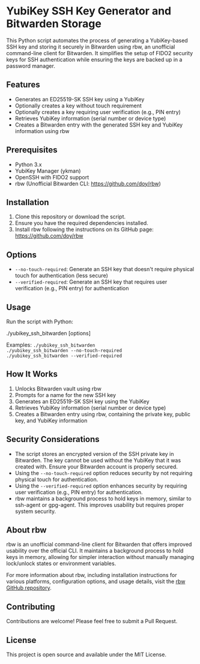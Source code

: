 # YubiKey SSH Key Generator and Bitwarden Storage

This Python script automates the process of generating a YubiKey-based SSH key and storing it securely in Bitwarden using rbw, an unofficial command-line client for Bitwarden. It simplifies the setup of FIDO2 security keys for SSH authentication while ensuring the keys are backed up in a password manager.

## Features

- Generates an ED25519-SK SSH key using a YubiKey
- Optionally creates a key without touch requirement
- Optionally creates a key requiring user verification (e.g., PIN entry)
- Retrieves YubiKey information (serial number or device type)
- Creates a Bitwarden entry with the generated SSH key and YubiKey information using rbw

## Prerequisites

- Python 3.x
- YubiKey Manager (ykman)
- OpenSSH with FIDO2 support
- rbw (Unofficial Bitwarden CLI: https://github.com/doy/rbw)

## Installation

1. Clone this repository or download the script.
2. Ensure you have the required dependencies installed.
3. Install rbw following the instructions on its GitHub page: https://github.com/doy/rbw

## Options

- `--no-touch-required`: Generate an SSH key that doesn't require physical touch for authentication (less secure)
- `--verified-required`: Generate an SSH key that requires user verification (e.g., PIN entry) for authentication

## Usage

Run the script with Python:

./yubikey_ssh_bitwarden [options]


Examples:
`./yubikey_ssh_bitwarden`  
`./yubikey_ssh_bitwarden --no-touch-required`  
`./yubikey_ssh_bitwarden --verified-required`  


## How It Works

1. Unlocks Bitwarden vault using rbw
2. Prompts for a name for the new SSH key
3. Generates an ED25519-SK SSH key using the YubiKey
4. Retrieves YubiKey information (serial number or device type)
5. Creates a Bitwarden entry using rbw, containing the private key, public key, and YubiKey information

## Security Considerations

- The script stores an encrypted version of the SSH private key in Bitwarden. The key cannot be used without the YubiKey that it was created with. Ensure your Bitwarden account is properly secured.
- Using the `--no-touch-required` option reduces security by not requiring physical touch for authentication.
- Using the `--verified-required` option enhances security by requiring user verification (e.g., PIN entry) for authentication.
- rbw maintains a background process to hold keys in memory, similar to ssh-agent or gpg-agent. This improves usability but requires proper system security.

## About rbw

rbw is an unofficial command-line client for Bitwarden that offers improved usability over the official CLI. It maintains a background process to hold keys in memory, allowing for simpler interaction without manually managing lock/unlock states or environment variables.

For more information about rbw, including installation instructions for various platforms, configuration options, and usage details, visit the [rbw GitHub repository](https://github.com/doy/rbw).

## Contributing

Contributions are welcome! Please feel free to submit a Pull Request.

## License

This project is open source and available under the MIT License.
